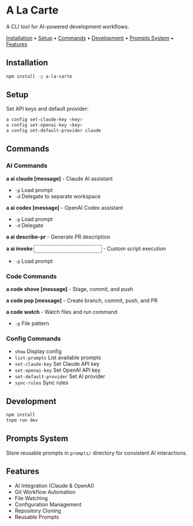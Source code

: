 # A La Carte

A CLI tool for AI-powered development workflows.

[Installation](#installation) • [Setup](#setup) • [Commands](#commands) • [Development](#development) • [Prompts System](#prompts-system) • [Features](#features)

## Installation

```bash
npm install -g a-la-carte
```

## Setup

Set API keys and default provider:
```bash
a config set-claude-key <key>
a config set-openai-key <key>
a config set-default-provider claude
```

## Commands

### AI Commands

**a ai claude [message]** - Claude AI assistant
- `-p` Load prompt
- `-d` Delegate to separate workspace

**a ai codex [message]** - OpenAI Codex assistant
- `-p` Load prompt
- `-d` Delegate

**a ai describe-pr <url>** - Generate PR description

**a ai invoke <input> <output>** - Custom script execution
- `-p` Load prompt

### Code Commands

**a code shove [message]** - Stage, commit, and push

**a code pop [message]** - Create branch, commit, push, and PR

**a code watch <command>** - Watch files and run command
- `-p` File pattern

### Config Commands

- `show` Display config
- `list-prompts` List available prompts
- `set-claude-key` Set Claude API key
- `set-openai-key` Set OpenAI API key
- `set-default-provider` Set AI provider
- `sync-rules` Sync rules

## Development

```bash
npm install
tnpm run dev
```

## Prompts System

Store reusable prompts in `prompts/` directory for consistent AI interactions.

## Features

- AI Integration (Claude & OpenAI)
- Git Workflow Automation
- File Watching
- Configuration Management
- Repository Cloning
- Reusable Prompts